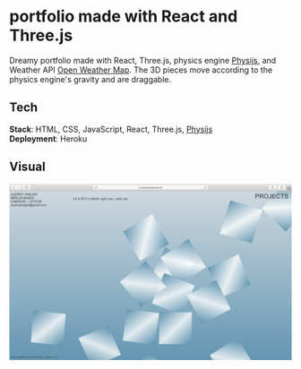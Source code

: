 # portfolio made with React and Three.js

Dreamy portfolio made with React, Three.js, physics engine [Physijs](https://github.com/chandlerprall/Physijs), and Weather API [Open Weather Map](https://openweathermap.org/api). The 3D pieces move according to the physics engine's gravity and are draggable.

## Tech

**Stack**: HTML, CSS, JavaScript, React, Three.js, [Physijs](https://github.com/chandlerprall/Physijs)<br />
**Deployment**: Heroku

## Visual

![screenshot](screenshot.png)
